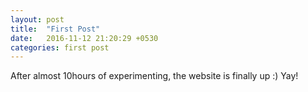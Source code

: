 ```yaml
---
layout: post
title:  "First Post"
date:   2016-11-12 21:20:29 +0530
categories: first post
---
```


After almost 10hours of experimenting, the website is finally up :) Yay!
